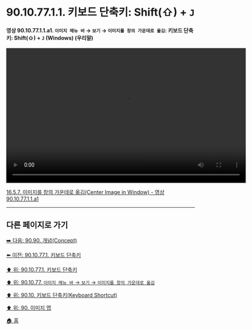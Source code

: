 # 90.10.77.1.1. 키보드 단축키: Shift(⇧) + `J`

<a id="90-10-77-01-01-a1"></a>

#### 영상 90.10.77.1.1.a1. `이미지 메뉴 바` → `보기` → `이미지를 창의 가운데로 옮김`: 키보드 단축키: Shift(⇧) + `J` (Windows) (우리말)
<video controls="controls" width="640" height="360" src="https://github.com/user-attachments/assets/4d1d336e-079d-4f17-be57-f71b38e7d88f"></video>

[16.5.7. 이미지를 창의 가운데로 옮김(Center Image in Window) - 영상 90.10.77.1.1.a1](./16-05-07-center-image-in-window.md#90-10-77-01-01-a1)

***

## 다른 페이지로 가기

[➡️ 다음: 90.90. 개념(Concept)](./90-90-00-concept.md)

[⬅️ 이전: 90.10.77.1. 키보드 단축키](./90-10-77-01-00-keyboard_shortcut.md)

[⬆️ 위: 90.10.77.1. 키보드 단축키](./90-10-77-01-00-keyboard_shortcut.md)

[⬆️ 위: 90.10.77. `이미지 메뉴 바` → `보기` → `이미지를 창의 가운데로 옮김`](./90-10-77-00-menu_view_center_image_in_window.md)

[⬆️ 위: 90.10. 키보드 단축키(Keyboard Shortcut)](./90-10-00-keyboard_shortcut.md)

[⬆️ 위: 90. 이미지 맵](./90-00-image-map.md)

[🏠 홈](./00-home.md)